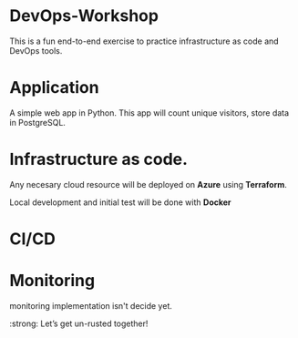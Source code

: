 # DevOps-Workshop
This is a fun end-to-end exercise to practice infrastructure as code and DevOps tools. 

# Application
A simple web app in Python. This app will count unique visitors, store data in PostgreSQL.

# Infrastructure as code.
Any necesary cloud resource will be deployed on **Azure** using **Terraform**.

Local development and initial test will be done with **Docker**

# CI/CD

# Monitoring
 monitoring implementation isn't decide yet. 

:strong: Let’s get un-rusted together!
